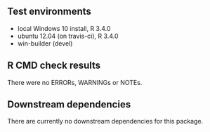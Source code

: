 ## Test environments
* local Windows 10 install, R 3.4.0
* ubuntu 12.04 (on travis-ci), R 3.4.0
* win-builder (devel)

## R CMD check results
There were no ERRORs, WARNINGs or NOTEs.

## Downstream dependencies
There are currently no downstream dependencies for this package.
